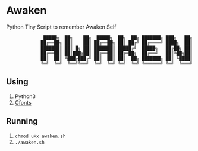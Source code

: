 # Awaken
Python Tiny Script to remember Awaken Self


                  █████╗  ██╗    ██╗  █████╗  ██╗  ██╗ ███████╗ ███╗   ██╗ 
                 ██╔══██╗ ██║    ██║ ██╔══██╗ ██║ ██╔╝ ██╔════╝ ████╗  ██║ 
                 ███████║ ██║ █╗ ██║ ███████║ █████╔╝  █████╗   ██╔██╗ ██║ 
                 ██╔══██║ ██║███╗██║ ██╔══██║ ██╔═██╗  ██╔══╝   ██║╚██╗██║ 
                 ██║  ██║ ╚███╔███╔╝ ██║  ██║ ██║  ██╗ ███████╗ ██║ ╚████║ 
                 ╚═╝  ╚═╝  ╚══╝╚══╝  ╚═╝  ╚═╝ ╚═╝  ╚═╝ ╚══════╝ ╚═╝  ╚═══╝ 





## Using
1. Python3
2. [Cfonts](https://pypi.org/project/python-cfonts/)

## Running

1. `chmod u+x awaken.sh`
2. `./awaken.sh`
